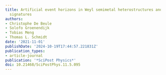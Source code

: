 ```yaml
---
title: Artificial event horizons in Weyl semimetal heterostructures and their  non-equilibrium
  signatures
authors:
- Christophe De Beule
- Solofo Groenendijk
- Tobias Meng
- Thomas L. Schmidt
date: '2021-11-01'
publishDate: '2024-10-19T17:44:57.221831Z'
publication_types:
- article-journal
publication: '*SciPost Physics*'
doi: 10.21468/SciPostPhys.11.5.095
---
```

